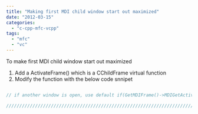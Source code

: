 ```yaml
---
title: "Making first MDI child window start out maximized"
date: "2012-03-15"
categories: 
  - "c-cpp-mfc-vcpp"
tags: 
  - "mfc"
  - "vc"
---
```


 To make first MDI child window start out maximized

1. Add a ActivateFrame() which is a CChildFrame virtual function
2. Modify the function with the below code snnipet

```c void CChildFrame::ActivateFrame(int nCmdShow) { //////////////////////////////////////////////////////////////////////////// // To make first MDI child window start out maximized // //////////////////////////////////////////////////////////////////////////// m\_pMainWnd->ShowWindow(SW\_SHOWMAXIMIZED);

// if another window is open, use default if(GetMDIFrame()->MDIGetActive()) { CMDIChildWnd::ActivateFrame(nCmdShow); } else // else open the child window maximized. { CMDIChildWnd::ActivateFrame(SW\_SHOWMAXIMIZED); }

//////////////////////////////////////////////////////////////////////////// } ```
